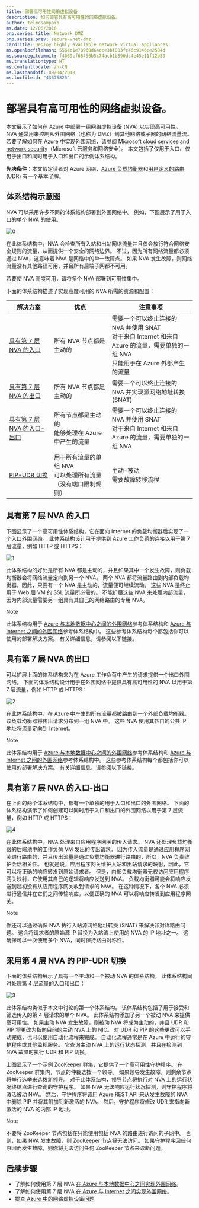 ```yaml
---
title: 部署高可用性网络虚拟设备
description: 如何部署具有高可用性的网络虚拟设备。
author: telmosampaio
ms.date: 12/06/2016
pnp.series.title: Network DMZ
pnp.series.prev: secure-vnet-dmz
cardTitle: Deploy highly available network virtual appliances
ms.openlocfilehash: 556ec1e78960d64cce3bf803fc46c9146ce2584d
ms.sourcegitcommit: f4069cf68456b5c74acb1b890dc4e45e11f12b59
ms.translationtype: HT
ms.contentlocale: zh-CN
ms.lasthandoff: 09/04/2018
ms.locfileid: "43675825"
---
```

# <a name="deploy-highly-available-network-virtual-appliances"></a>部署具有高可用性的网络虚拟设备。

本文展示了如何在 Azure 中部署一组网络虚拟设备 (NVA) 以实现高可用性。 NVA 通常用来控制从外围网络（也称为 DMZ）到其他网络或子网的网络流量流。 若要了解如何在 Azure 中实现外围网络，请参阅 [Microsoft cloud services and network security][cloud-security]（Microsoft 云服务和网络安全）。 本文包括了仅用于入口、仅用于出口和同时用于入口和出口的示例体系结构。 

<strong>先决条件：</strong>本文假定读者对 Azure 网络、[Azure 负载均衡器][lb-overview]和[用户定义的路由][udr-overview] (UDR) 有一个基本了解。 


## <a name="architecture-diagrams"></a>体系结构示意图

NVA 可以采用许多不同的体系结构部署到外围网络中。 例如，下图展示了用于入口的[单个 NVA][nva-scenario] 的使用。 

![[0]][0]

在此体系结构中，NVA 会检查所有入站和出站网络流量并且仅会放行符合网络安全规则的流量，从而提供一个安全的网络边界。 不过，因为所有网络流量都必须通过 NVA，这意味着 NVA 是网络中的单一故障点。 如果 NVA 发生故障，则网络流量没有其他路径可用，并且所有后端子网都不可用。

若要使 NVA 高度可用，请将多个 NVA 部署到可用性集中。    

下面的体系结构描述了实现高度可用的 NVA 所需的资源和配置：

| 解决方案 | 优点 | 注意事项 |
| --- | --- | --- |
| [具有第 7 层 NVA 的入口][ingress-with-layer-7] |所有 NVA 节点都是主动的 |需要一个可以终止连接的 NVA 并使用 SNAT</br> 对于来自 Internet 和来自 Azure 的流量，需要单独的一组 NVA </br> 只能用于在 Azure 外部产生的流量 |
| [具有第 7 层 NVA 的出口][egress-with-layer-7] |所有 NVA 节点都是主动的 | 需要一个可以终止连接的 NVA 并实现源网络地址转换 (SNAT)
| [具有第 7 层 NVA 的入口-出口][ingress-egress-with-layer-7] |所有节点都是主动的<br/>能够处理在 Azure 中产生的流量 |需要一个可以终止连接的 NVA 并使用 SNAT<br/>对于来自 Internet 和来自 Azure 的流量，需要单独的一组 NVA |
| [PIP-UDR 切换][pip-udr-switch] |用于所有流量的单组 NVA<br/>可以处理所有流量（没有端口限制规则） |主动-被动<br/>需要故障转移流程 |

## <a name="ingress-with-layer-7-nvas"></a>具有第 7 层 NVA 的入口

下图显示了一个高可用性体系结构，它在面向 Internet 的负载均衡器后实现了一个入口外围网络。 此体系结构设计用于提供到 Azure 工作负荷的连接以用于第 7 层流量，例如 HTTP 或 HTTPS：

![[1]][1]

此体系结构的好处是所有 NVA 都是主动的，并且如果其中一个发生故障，则负载均衡器会将网络流量定向到另一个 NVA。 两个 NVA 都将流量路由到内部负载均衡器，因此，只要有一个 NVA 是主动的，流量便可继续流动。 这些 NVA 是终止用于 Web 层 VM 的 SSL 流量所必需的。 不能扩展这些 NVA 来处理内部流量，因为内部流量需要另一组具有其自己的网络路由的专用 NVA。

> [!NOTE]
> 此体系结构用于 [Azure 与本地数据中心之间的外围网络][dmz-on-prem]参考体系结构和 [Azure 与 Internet 之间的外围网络][dmz-internet]参考体系结构中。 这些参考体系结构每个都包括你可以使用的部署解决方案。 有关详细信息，请参阅以下链接。

## <a name="egress-with-layer-7-nvas"></a>具有第 7 层 NVA 的出口

可以扩展上面的体系结构来为在 Azure 工作负荷中产生的请求提供一个出口外围网络。 下面的体系结构设计用于在外围网络中提供具有高可用性的 NVA 以用于第 7 层流量，例如 HTTP 或 HTTPS：

![[2]][2]

在此体系结构中，在 Azure 中产生的所有流量都被路由到一个外部负载均衡器。 该负载均衡器将传出请求分布到一组 NVA 中。 这些 NVA 使用其各自的公共 IP 地址将流量定向到 Internet。

> [!NOTE]
> 此体系结构用于 [Azure 与本地数据中心之间的外围网络][dmz-on-prem]参考体系结构和 [Azure 与 Internet 之间的外围网络][dmz-internet]参考体系结构中。 这些参考体系结构每个都包括你可以使用的部署解决方案。 有关详细信息，请参阅以下链接。

## <a name="ingress-egress-with-layer-7-nvas"></a>具有第 7 层 NVA 的入口-出口

在上面的两个体系结构中，都有一个单独的用于入口和出口的外围网络。 下面的体系结构演示了如何创建可以同时用于入口和出口的外围网络以用于第 7 层流量，例如 HTTP 或 HTTPS： 

![[4]][4]

在此体系结构中，NVA 处理来自应用程序网关的传入请求。 NVA 还处理负载均衡器的后端池中的工作负荷 VM 发出的传出请求。 因为传入流量是通过应用程序网关进行路由的，并且传出流量是通过负载均衡器进行路由的，所以，NVA 负责维护会话相关性。 也就是说，应用程序网关维护入站和出站请求的映射，因此，它可以将正确的响应转发到原始请求者。 但是，内部负载均衡器无权访问应用程序网关映射，它使用其自己的逻辑将响应发送到 NVA。 负载均衡器可能会将响应发送到起初没有从应用程序网关收到请求的 NVA。 在这种情况下，各个 NVA 必须进行通信并在它们之间传输响应，以便正确的 NVA 可以将响应转发到应用程序网关。

> [!NOTE]
> 你还可以通过确保 NVA 执行入站源网络地址转换 (SNAT) 来解决非对称路由问题。 这会将请求者的原始源 IP 替换为入站流上使用的 NVA 的 IP 地址之一。 这确保可以一次使用多个 NVA，同时保持路由对称性。

## <a name="pip-udr-switch-with-layer-4-nvas"></a>采用第 4 层 NVA 的 PIP-UDR 切换

下面的体系结构展示了具有一个主动和一个被动 NVA 的体系结构。 此体系结构同时处理第 4 层流量的入口和出口： 

![[3]][3]

此体系结构类似于本文中讨论的第一个体系结构。 该体系结构包括了用于接受和筛选传入的第 4 层请求的单个 NVA。 此体系结构添加了另一个被动 NVA 来提供高可用性。 如果主动 NVA 发生故障，则被动 NVA 将成为主动的，并且 UDR 和 PIP 将更改为指向目前的主动 NVA 上的 NIC。 对 UDR 和 PIP 的这些更改可以手动完成，也可以使用自动化流程来完成。 自动化流程通常是在 Azure 中运行的守护程序或其他监视服务。 它查询主动 NVA 上的运行状态探测，并且在检测到 NVA 故障时执行 UDR 和 PIP 切换。 

上图显示了一个示例 [ZooKeeper][zookeeper] 群集，它提供了一个高可用性守护程序。 在 ZooKeeper 群集内，节点的仲裁选拨一个领导。 如果领导发生故障，则剩余节点将举行选举来选拨新领导。 对于此体系结构，领导节点将执行对 NVA 上的运行状况终结点进行查询的守护程序。 如果 NVA 无法响应运行状况探测，则守护程序将激活被动 NVA。 然后，守护程序将调用 Azure REST API 来从发生故障的 NVA 中删除 PIP 并将其附加到新激活的 NVA。 然后，守护程序将修改 UDR 来指向新激活的 NVA 的内部 IP 地址。

> [!NOTE]
> 不要将 ZooKeeper 节点包括在只能使用包括 NVA 的路由进行访问的子网中。 否则，如果 NVA 发生故障，则 ZooKeeper 节点将无法访问。 如果守护程序因任何原因而发生故障，则你将无法访问任何 ZooKeeper 节点来诊断问题。 

<!--### Solution Deployment-->

<!-- instructions for deploying this solution here --> 

## <a name="next-steps"></a>后续步骤
* 了解如何使用第 7 层 NVA [在 Azure 与本地数据中心之间实现外围网络][dmz-on-prem]。
* 了解如何使用第 7 层 NVA [在 Azure 与 Internet 之间实现外围网络][dmz-internet]。
* [排查 Azure 中的网络虚拟设备问题](/azure/virtual-network/virtual-network-troubleshoot-nva)

<!-- links -->
[cloud-security]: /azure/best-practices-network-security
[dmz-on-prem]: ./secure-vnet-hybrid.md
[dmz-internet]: ./secure-vnet-dmz.md
[egress-with-layer-7]: #egress-with-layer-7-nvas
[ingress-with-layer-7]: #ingress-with-layer-7-nvas
[ingress-egress-with-layer-7]: #ingress-egress-with-layer-7-nvas
[lb-overview]: /azure/load-balancer/load-balancer-overview/
[nva-scenario]: /azure/virtual-network/virtual-network-scenario-udr-gw-nva/
[pip-udr-switch]: #pip-udr-switch-with-layer-4-nvas
[udr-overview]: /azure/virtual-network/virtual-networks-udr-overview/
[zookeeper]: https://zookeeper.apache.org/

<!-- images -->
[0]: ./images/nva-ha/single-nva.png "单 NVA 体系结构"
[1]: ./images/nva-ha/l7-ingress.png "第 7 层入口"
[2]: ./images/nva-ha/l7-ingress-egress.png "第 7 层出口"
[3]: ./images/nva-ha/active-passive.png "主动-被动群集"
[4]: ./images/nva-ha/l7-ingress-egress-ag.png
